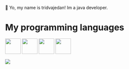 👋 Yo, my name is tridvajedan! Im a java developer.	

<h1>My programming languages</h1>
<a href = "https://www.java.com/en/"><img src="https://cdn.iconscout.com/icon/free/png-512/java-43-569305.png" width = 50 height = 50></a>
<a href = "https://www.java.com/en/"><img src="https://upload.wikimedia.org/wikipedia/commons/thumb/a/a7/React-icon.svg/1200px-React-icon.svg.png" width = 50 height = 50></a>
<a href = "https://www.java.com/en/"><img src="https://miro.medium.com/v2/resize:fit:1200/1*yUNfohs9jA6GCDmyCYJTvA@2x.png" width = 50 height = 50></a>
<a href = "https://www.java.com/en/"><img src="https://static.wikia.nocookie.net/wikies/images/4/43/Logo-csharp.png/revision/latest/scale-to-width-down/500?cb=20180617092325&path-prefix=ru" width = 50 height = 50></a>


[![](https://github-readme-stats.vercel.app/api?username=tridvajedan)](https://github.com/anuraghazra/github-readme-stats)
